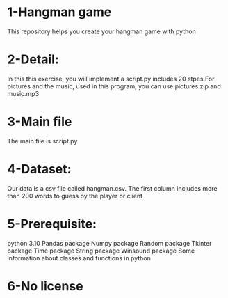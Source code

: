 # 1-Hangman game
This repository helps you create your hangman game with python
# 2-Detail:
In this this exercise, you will implement a script.py includes 20 stpes.For pictures and the music, used in this program,  you can use pictures.zip and music.mp3
# 3-Main file
The main file is script.py

# 4-Dataset:
Our data is a csv file called hangman.csv. The first column includes more than 200 words to guess by the player or client

# 5-Prerequisite:
python 3.10
Pandas package
Numpy package
Random package
Tkinter package
Time package
String package
Winsound package
Some information about classes and functions in python
# 6-No license
